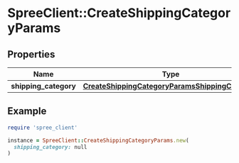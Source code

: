 # SpreeClient::CreateShippingCategoryParams

## Properties

| Name | Type | Description | Notes |
| ---- | ---- | ----------- | ----- |
| **shipping_category** | [**CreateShippingCategoryParamsShippingCategory**](CreateShippingCategoryParamsShippingCategory.md) |  |  |

## Example

```ruby
require 'spree_client'

instance = SpreeClient::CreateShippingCategoryParams.new(
  shipping_category: null
)
```

